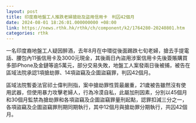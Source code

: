 ```yaml
---
layout: post
title: 印度裔地盤工人推跌老婦搶劫及盜用信用卡　判囚42個月
date: 2024-08-01 18:26:01.000000000 +08:00
link: https://news.rthk.hk/rthk/ch/component/k2/1764280-20240801.htm
categories: rthk
---
```


一名印度裔地盤工人疑因醉酒，去年8月在中環從後面踢跌七旬老婦，搶去手提電話、腰包內11張信用卡及3000元現金，其後兩日內盜用涉案信用卡先後簽賬購買多部iPhone及金鏈等逾5萬元，部分交易失敗，地盤工人案發兩日後被捕，被告在區域法院承認1項搶劫罪、14項盜竊及企圖盜竊罪，判囚42個月。

區域法院暫委法官祁士偉判刑指，案中搶劫罪性質最嚴重，21歲被告雖然沒有使用武器，但使用暴力攻擊老婦人，行為冷漠自私，此屬加刑因素，分別以45個月和30個月監禁為搶劫罪和各項盜竊及企圖盜竊罪量刑起點，認罪扣減三分之一，各項盜竊及企圖盜竊罪刑期同期執行，其中12個月與搶劫罪分期執行，共囚42個月。
